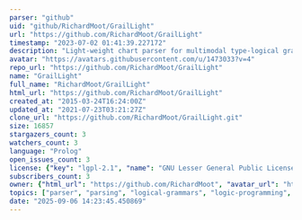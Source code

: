 ```yaml
---
parser: "github"
uid: "github/RichardMoot/GrailLight"
url: "https://github.com/RichardMoot/GrailLight"
timestamp: "2023-07-02 01:41:39.227172"
description: "Light-weight chart parser for multimodal type-logical grammars"
avatar: "https://avatars.githubusercontent.com/u/1473033?v=4"
repo_url: "https://github.com/RichardMoot/GrailLight"
name: "GrailLight"
full_name: "RichardMoot/GrailLight"
html_url: "https://github.com/RichardMoot/GrailLight"
created_at: "2015-03-24T16:24:00Z"
updated_at: "2021-07-23T03:21:27Z"
clone_url: "https://github.com/RichardMoot/GrailLight.git"
size: 16857
stargazers_count: 3
watchers_count: 3
language: "Prolog"
open_issues_count: 3
license: {"key": "lgpl-2.1", "name": "GNU Lesser General Public License v2.1", "spdx_id": "LGPL-2.1", "url": "https://api.github.com/licenses/lgpl-2.1", "node_id": "MDc6TGljZW5zZTEx"}
subscribers_count: 3
owner: {"html_url": "https://github.com/RichardMoot", "avatar_url": "https://avatars.githubusercontent.com/u/1473033?v=4", "login": "RichardMoot", "type": "User"}
topics: ["parser", "parsing", "logical-grammars", "logic-programming", "chart-parser", "categorial-grammar", "natural-language-processing", "natural-language-understanding"]
date: "2025-09-06 14:23:45.450869"
---
```

